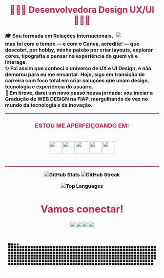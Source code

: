 </br>
<div>
<h1 align="center">
  <strong style = "color:#c22557;" >👩🏻‍💻 Desenvolvedora Design UX/UI 👩🏻‍💻  </strong>
</h1>
</div>

<div id="readme" class="Box md js-code-block-container Box--responsive">
    <div class="Box-header d-flex flex-items-center flex-justify-between bg-white border-bottom-0">
    </div>
      <div class="Box-body px-5 pb-5">
       <h3>
<img align='right' src='piske-usagi.gif' width='140'>
    
<P> 🎓 Sou formada em Relações Internacionais, mas foi com o tempo — e com o Canva, acredite! — que descobri, por hobby, minha paixão por criar layouts, explorar cores, tipografia e pensar na experiência de quem vê e interage.
</br>
✨ Foi assim que conheci o universo de UX e UI Design, e não demorou para eu me encantar. Hoje, sigo em transição de carreira com foco total em criar soluções que unam design, tecnologia e experiência do usuário.
</br>
🚀 Em breve, darei um novo passo nessa jornada: vou iniciar a Gradução de WEB DESIGN na FIAP, mergulhando de vez no mundo da tecnologia e da inovação.</P>

<hr style="border: none; height: 2px; background-color:#c22557; width: 100%;">
<div align="center">
  <div>
<H3 align="center">
  <div align="center">
  <strong style="color:#c22557;">ESTOU ME APERFEIÇOANDO EM:</strong>
</h3>
</br>
 <img loading="lazy" src="https://cdn.jsdelivr.net/gh/devicons/devicon@latest/icons/html5/html5-original.svg" width="40" height="40"/>
 <img loading="lazy" src="https://cdn.jsdelivr.net/gh/devicons/devicon@latest/icons/figma/figma-original.svg" width="40" height="40"/>
   <img loading="lazy" src="https://cdn.jsdelivr.net/gh/devicons/devicon@latest/icons/vscode/vscode-original.svg" width="40" height="40"/>
    <img loading="lazy" src="https://cdn.jsdelivr.net/gh/devicons/devicon@latest/icons/css3/css3-original.svg" width="40" height="40"/>
    <img loading="lazy" src="https://cdn.jsdelivr.net/gh/devicons/devicon@latest/icons/canva/canva-original.svg" width="40" height="40"/>
</br>
</br>
    <hr style="border: none; height: 2px; background-color:#c22557; width: 100%;">
<div>
<div align="center">

  <!-- Linha de cima: GitHub Stats + GitHub Streak -->
  <p>
    <img height="150" src="https://github-readme-stats.vercel.app/api?username=mmarianatrindade&show_icons=true&theme=omni&include_all_commits=true&count_private=true" alt="GitHub Stats" />
    <img height="150" src="https://github-readme-streak-stats.herokuapp.com?user=mmarianatrindade&theme=omni" alt="GitHub Streak" />
  </p>

  <!-- Linha de baixo: Top Languages -->
  <p>
    <img height="140" src="https://github-readme-stats.vercel.app/api/top-langs/?username=mmarianatrindade&layout=compact&langs_count=8&theme=omni" alt="Top Languages" />
  </p>
</div>

<h1 align="center">
  <strong style="color:#c22557;"> Vamos conectar! </strong>
</h1>

<div>
<a href="https://instagram.com/mmariana.trindade" target="_blank"><img loading="lazy" src="https://img.shields.io/badge/-Instagram-%23E4405F?style=for-the-badge&logo=instagram&logoColor=white" target="_blank"></a>
<a href = "mailto:marianatrindaders@gmail.com"><img loading="lazy" src="https://img.shields.io/badge/Gmail-D14836?style=for-the-badge&logo=gmail&logoColor=white" target="_blank"></a>
<a href="https://www.linkedin.com/in/mariana-rt" target="_blank"><img loading="lazy" src="https://img.shields.io/badge/-LinkedIn-%230077B5?style=for-the-badge&logo=linkedin&logoColor=white" target="_blank"></a> 
<a href="https://www.linkedin.com/in/mariana-rt" target="_blank"><img loading="lazy" src="https://img.shields.io/badge/TikTok-%23000000.svg?style=for-the-badge&logo=TikTok&logoColor=white" target="_blank"></a>     
</div>
  
</div>

</details>

<br>
<br>

<div align="center">
<picture>
  <source media="(prefers-color-scheme: PINK)" srcset="https://raw.githubusercontent.com/mari4souza/mari4souza/output/github-contribution-grid-snake-dark.svg">
  <source media="(prefers-color-scheme: LIGHT PINK)" srcset="https://raw.githubusercontent.com/mari4souza/mari4souza/output/github-contribution-grid-snake-dark.svg">
  <img alt="github contribution grid snake animation" src="https://raw.githubusercontent.com/mari4souza/mari4souza/output/github-contribution-grid-snake.svg">
</picture>
</div>

